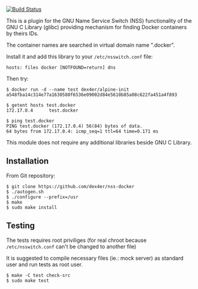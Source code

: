 [![Build Status](https://travis-ci.org/dex4er/nss-docker.png?branch=master)](https://travis-ci.org/dex4er/nss-docker)

This is a plugin for the GNU Name Service Switch (NSS) functionality of
the GNU C Library (glibc) providing mechanism for finding Docker
containers by theirs IDs.

The container names are searched in virtual domain name ".docker".

Install it and add this library to your `/etc/nsswitch.conf` file:

```
hosts: files docker [NOTFOUND=return] dns
```

Then try:

```
$ docker run -d --name test dex4er/alpine-init
a548fba14c314e77a1630580f6536e09002d84e5610b85a08c622fa451a4f893

$ getent hosts test.docker
172.17.0.4      test.docker

$ ping test.docker
PING test.docker (172.17.0.4) 56(84) bytes of data.
64 bytes from 172.17.0.4: icmp_seq=1 ttl=64 time=0.171 ms
```

This module does not require any additional libraries beside GNU C Library.

## Installation

From Git repository:

```
$ git clone https://github.com/dex4er/nss-docker
$ ./autogen.sh
$ ./configure --prefix=/usr
$ make
$ sudo make install
```

## Testing

The tests requires root priviliges (for real chroot because `/etc/nsswitch.conf` can't be changed to another file)

It is suggested to compile necessary files (ie.: mock server) as standard user and run tests as root user.

```
$ make -C test check-src
$ sudo make test
```
